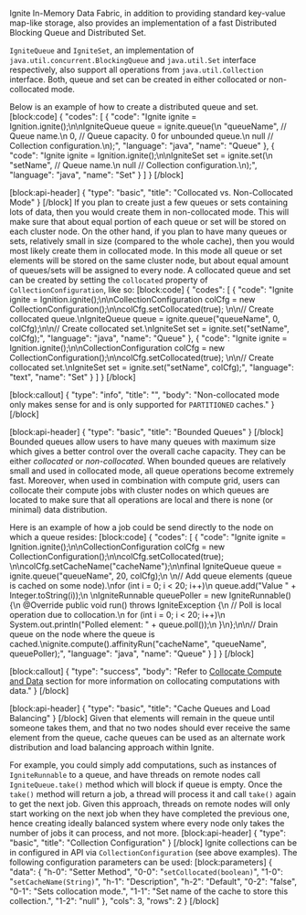 <!--
  Licensed to the Apache Software Foundation (ASF) under one or more
  contributor license agreements.  See the NOTICE file distributed with
  this work for additional information regarding copyright ownership.
  The ASF licenses this file to You under the Apache License, Version 2.0
  (the "License"); you may not use this file except in compliance with
  the License.  You may obtain a copy of the License at

       http://www.apache.org/licenses/LICENSE-2.0

  Unless required by applicable law or agreed to in writing, software
  distributed under the License is distributed on an "AS IS" BASIS,
  WITHOUT WARRANTIES OR CONDITIONS OF ANY KIND, either express or implied.
  See the License for the specific language governing permissions and
  limitations under the License.
-->


Ignite In-Memory Data Fabric, in addition to providing standard key-value map-like storage, also provides an implementation of a fast Distributed Blocking Queue and Distributed Set.

`IgniteQueue` and `IgniteSet`, an implementation of `java.util.concurrent.BlockingQueue` and `java.util.Set` interface respectively,  also support all operations from `java.util.Collection` interface. Both, queue and set can be created in either collocated or non-collocated mode.

Below is an example of how to create a distributed queue and set.
[block:code]
{
  "codes": [
    {
      "code": "Ignite ignite = Ignition.ignite();\n\nIgniteQueue<String> queue = ignite.queue(\n    \"queueName\", // Queue name.\n    0,          // Queue capacity. 0 for unbounded queue.\n    null         // Collection configuration.\n);",
      "language": "java",
      "name": "Queue"
    },
    {
      "code": "Ignite ignite = Ignition.ignite();\n\nIgniteSet<String> set = ignite.set(\n    \"setName\", // Queue name.\n    null       // Collection configuration.\n);",
      "language": "java",
      "name": "Set"
    }
  ]
}
[/block]

[block:api-header]
{
  "type": "basic",
  "title": "Collocated vs. Non-Collocated Mode"
}
[/block]
If you plan to create just a few queues or sets containing lots of data, then you would create them in non-collocated mode. This will make sure that about equal portion of each queue or set will be stored on each cluster node. On the other hand, if you plan to have many queues or sets, relatively small in size (compared to the whole cache), then you would most likely create them in collocated mode. In this mode all queue or set elements will be stored on the same cluster node, but about equal amount of queues/sets will be assigned to every node.
A collocated queue and set can be created by setting the `collocated` property of `CollectionConfiguration`, like so:
[block:code]
{
  "codes": [
    {
      "code": "Ignite ignite = Ignition.ignite();\n\nCollectionConfiguration colCfg = new CollectionConfiguration();\n\ncolCfg.setCollocated(true); \n\n// Create collocated queue.\nIgniteQueue<String> queue = ignite.queue(\"queueName\", 0, colCfg);\n\n// Create collocated set.\nIgniteSet<String> set = ignite.set(\"setName\", colCfg);",
      "language": "java",
      "name": "Queue"
    },
    {
      "code": "Ignite ignite = Ignition.ignite();\n\nCollectionConfiguration colCfg = new CollectionConfiguration();\n\ncolCfg.setCollocated(true); \n\n// Create collocated set.\nIgniteSet<String> set = ignite.set(\"setName\", colCfg);",
      "language": "text",
      "name": "Set"
    }
  ]
}
[/block]

[block:callout]
{
  "type": "info",
  "title": "",
  "body": "Non-collocated mode only makes sense for and is only supported for `PARTITIONED` caches."
}
[/block]

[block:api-header]
{
  "type": "basic",
  "title": "Bounded Queues"
}
[/block]
Bounded queues allow users to have many queues with maximum size which gives a better control over the overall cache capacity. They can be either *collocated* or *non-collocated*. When bounded queues are relatively small and used in collocated mode, all queue operations become extremely fast. Moreover, when used in combination with compute grid, users can collocate their compute jobs with cluster nodes on which queues are located to make sure that all operations are local and there is none (or minimal) data distribution. 

Here is an example of how a job could be send directly to the node on which a queue resides:
[block:code]
{
  "codes": [
    {
      "code": "Ignite ignite = Ignition.ignite();\n\nCollectionConfiguration colCfg = new CollectionConfiguration();\n\ncolCfg.setCollocated(true); \n\ncolCfg.setCacheName(\"cacheName\");\n\nfinal IgniteQueue<String> queue = ignite.queue(\"queueName\", 20, colCfg);\n \n// Add queue elements (queue is cached on some node).\nfor (int i = 0; i < 20; i++)\n    queue.add(\"Value \" + Integer.toString(i));\n \nIgniteRunnable queuePoller = new IgniteRunnable() {\n    @Override public void run() throws IgniteException {\n        // Poll is local operation due to collocation.\n        for (int i = 0; i < 20; i++)\n            System.out.println(\"Polled element: \" + queue.poll());\n    }\n};\n\n// Drain queue on the node where the queue is cached.\nignite.compute().affinityRun(\"cacheName\", \"queueName\", queuePoller);",
      "language": "java",
      "name": "Queue"
    }
  ]
}
[/block]

[block:callout]
{
  "type": "success",
  "body": "Refer to [Collocate Compute and Data](doc:collocate-compute-and-data) section for more information on collocating computations with data."
}
[/block]

[block:api-header]
{
  "type": "basic",
  "title": "Cache Queues and Load Balancing"
}
[/block]
Given that elements will remain in the queue until someone takes them, and that no two nodes should ever receive the same element from the queue, cache queues can be used as an alternate work distribution and load balancing approach within Ignite. 

For example, you could simply add computations, such as instances of `IgniteRunnable` to a queue, and have threads on remote nodes call `IgniteQueue.take()`  method which will block if queue is empty. Once the `take()` method will return a job, a thread will process it and call `take()` again to get the next job. Given this approach, threads on remote nodes will only start working on the next job when they have completed the previous one, hence creating ideally balanced system where every node only takes the number of jobs it can process, and not more.
[block:api-header]
{
  "type": "basic",
  "title": "Collection Configuration"
}
[/block]
Ignite collections can be in configured in API via `CollectionConfiguration` (see above examples). The following configuration parameters can be used:
[block:parameters]
{
  "data": {
    "h-0": "Setter Method",
    "0-0": "`setCollocated(boolean)`",
    "1-0": "`setCacheName(String)`",
    "h-1": "Description",
    "h-2": "Default",
    "0-2": "false",
    "0-1": "Sets collocation mode.",
    "1-1": "Set name of the cache to store this collection.",
    "1-2": "null"
  },
  "cols": 3,
  "rows": 2
}
[/block]